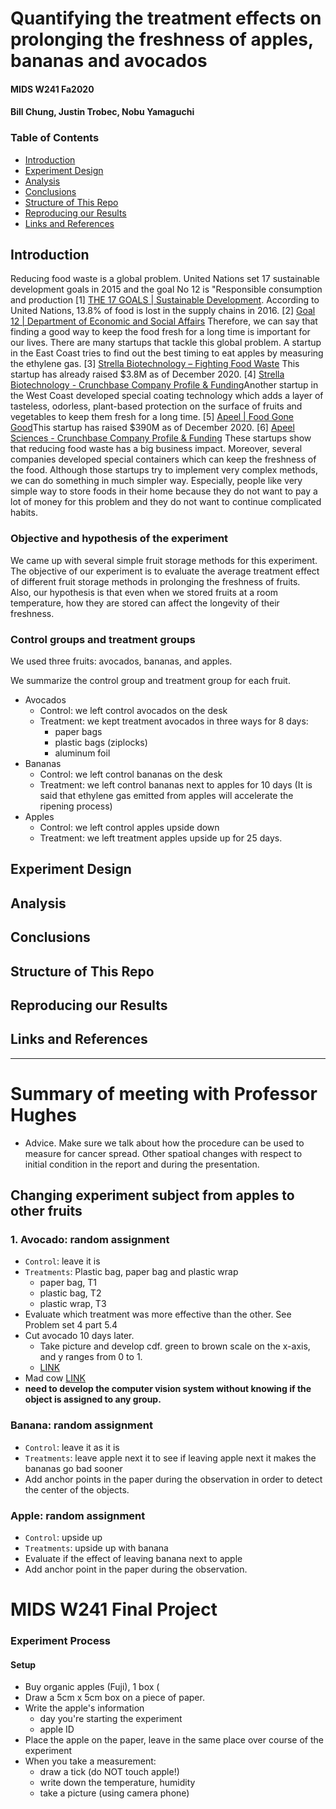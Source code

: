 Quantifying the treatment effects on prolonging the freshness of apples, bananas and avocados
=============================================================================================
#### MIDS W241 Fa2020
#### Bill Chung, Justin Trobec, Nobu Yamaguchi

### Table of Contents

* [Introduction](#introduction)
* [Experiment Design](#experiment_design)
* [Analysis](#analysis)
* [Conclusions](#conclusions)
* [Structure of This Repo](#structure_of_this_repo)
* [Reproducing our Results](#reproducing_our_results)
* [Links and References](#links_and_references)

## Introduction
<a name='introduction' />

Reducing food waste is a global problem. United Nations set 17 sustainable development goals in 2015 and the goal No 12 is "Responsible consumption and production [1] [THE 17 GOALS | Sustainable Development](https://sdgs.un.org/goals). According to United Nations, 13.8% of food is lost in the supply chains in 2016. [2] [Goal 12 | Department of Economic and Social Affairs](https://sdgs.un.org/goals/goal12) Therefore, we can say that finding a good way to keep the food fresh for a long time is important for our lives.
There are many startups that tackle this global problem. A startup in the East Coast tries to find out the best timing to eat apples by measuring the ethylene gas. [3] [Strella Biotechnology – Fighting Food Waste](https://www.strellabiotech.com/) This startup has already raised $3.8M as of December 2020. [4] [Strella Biotechnology - Crunchbase Company Profile & Funding](https://www.crunchbase.com/organization/strella-biotechnology)Another startup in the West Coast developed special coating technology which adds a layer of tasteless, odorless, plant-based protection on the surface of fruits and vegetables to keep them fresh for a long time.  [5] [Apeel | Food Gone Good](https://www.apeel.com/)This startup has raised $390M as of December 2020. [6] [Apeel Sciences - Crunchbase Company Profile & Funding](https://www.crunchbase.com/organization/apeel-sciences) These startups show that reducing food waste has a big business impact.
Moreover, several companies developed special containers which can keep the freshness of the food. Although those startups try to implement very complex methods, we can do something in much simpler way. Especially, people like very simple way to store foods in their home because they do not want to pay a lot of money for this problem and they do not want to continue complicated habits.

### Objective and hypothesis of the experiment
We came up with several simple fruit storage methods for this experiment.
The objective of our experiment is to evaluate the average treatment effect of different fruit storage methods in prolonging the freshness of fruits.  
Also, our hypothesis is that even when we stored fruits at a room temperature, how they are stored can affect the longevity of their freshness.

### Control groups and treatment groups

We used three fruits: avocados, bananas, and apples.

We summarize the control group and treatment group for each fruit.

* Avocados
	* Control: we left control avocados on the desk
	* Treatment: we kept treatment avocados in three ways for 8 days:
		* paper bags
		* plastic bags (ziplocks)
		* aluminum foil
* Bananas
	* Control: we left control bananas on the desk
	* Treatment: we left control bananas next to apples for 10 days
	(It is said that ethylene gas emitted from apples will accelerate the ripening process)
* Apples
	* Control: we left control apples upside down
	* Treatment: we left treatment apples upside up for 25 days.
    
    
## Experiment Design
<a name='experiment_design' />

## Analysis
<a name='analysis' />

## Conclusions
<a name='conclusions' />

## Structure of This Repo
<a name='structure_of_this_repo' />

## Reproducing our Results
<a name='reproducing_our_results' />

## Links and References
<a name='links_and_references' />
    
    
    
    
    
----------------------------    
# Summary of meeting with Professor Hughes

- Advice. Make sure we talk about how the procedure can be used to measure for cancer spread. Other spatioal changes with respect to initial condition in the 
report and during the presentation.

## Changing experiment subject from apples to other fruits

### 1.	Avocado: random assignment
- 	`Control`: leave it is
- 	`Treatments`: Plastic bag, paper bag and plastic wrap
    - paper bag, T1
    - plastic bag, T2
    - plastic wrap, T3
-   Evaluate which treatment was more effective than the other.  See Problem set 4 part 5.4
-  Cut avocado 10 days later.
    - Take picture and develop cdf.  green to brown scale on the x-axis, and y ranges from 0 to 1. 
    - [LINK](https://www.schemecolor.com/green-with-brown-color-combination.php)
- Mad cow [LINK](https://www.mayoclinic.org/diseases-conditions/creutzfeldt-jakob-disease/diagnosis-treatment/drc-20371230#:~:text=Only%20a%20brain%20biopsy%20or,presence%20of%20Creutzfeldt%2DJakob%20disease.)
- **need to develop the computer vision system without knowing if the object is assigned to any group.**

### Banana: random assignment
-	`Control`: leave it as it is
-	`Treatments`: leave apple next it to see if leaving apple next it makes the bananas go bad sooner
-    Add anchor points in the paper during the observation in order to detect the center of the objects. 

### Apple: random assignment
- `Control`: upside up
- `Treatments`: upside up with banana
- Evaluate if the effect of leaving banana next to apple
-    Add anchor point in the paper during the observation. 










# MIDS W241 Final Project
### Experiment Process

#### Setup
- Buy organic apples (Fuji), 1 box (
- Draw a 5cm x 5cm box on a piece of paper.
- Write the apple's information 
  - day you're starting the experiment
  - apple ID
- Place the apple on the paper, leave in the same place over course of the experiment
- When you take a measurement:
  - draw a tick (do NOT touch apple!)
  - write down the temperature, humidity
  - take a picture (using camera phone)
